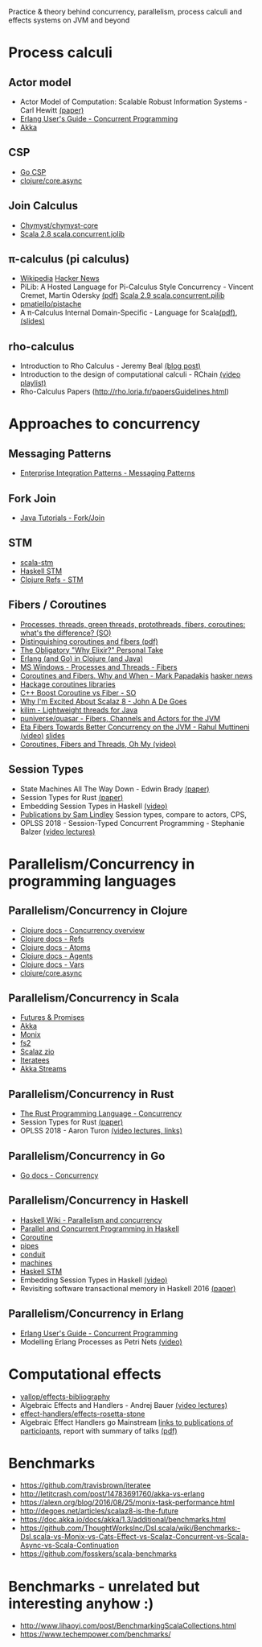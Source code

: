 Practice & theory behind concurrency, parallelism, process calculi and effects systems on JVM and beyond



# Process calculi

## Actor model
* Actor Model of Computation: Scalable Robust Information Systems - Carl Hewitt [(paper)](https://arxiv.org/abs/1008.1459)
* [Erlang User's Guide - Concurrent Programming](http://erlang.org/doc/getting_started/conc_prog.html)
* [Akka](https://akka.io/)

## CSP
* [Go CSP](https://godoc.org/github.com/thomas11/csp)
* [clojure/core.async](https://github.com/clojure/core.async)

## Join Calculus
* [Chymyst/chymyst-core](https://github.com/Chymyst/chymyst-core)
* [Scala 2.8 scala.concurrent.jolib](https://github.com/scala/legacy-svn-scala/blob/2.8.x-opening/src/library/scala/concurrent/jolib.scala)

## π-calculus (pi calculus)
* [Wikipedia](https://en.wikipedia.org/wiki/%CE%A0-calculus) [Hacker News](https://news.ycombinator.com/item?id=6908837)
* PiLib: A Hosted Language for Pi-Calculus Style
Concurrency - Vincent Cremet, Martin Odersky [(pdf)](http://lampwww.epfl.ch/~cremet/publications/pilib.pdf) [Scala 2.9 scala.concurrent.pilib](https://github.com/scala/legacy-svn-scala/blob/2.9.x-opening/src/library/scala/concurrent/pilib.scala)
* [pmatiello/pistache](https://github.com/pmatiello/pistache)
* A π-Calculus Internal Domain-Specific - Language for Scala[(pdf)](https://www.ime.usp.br/~cef/mac499-10/monografias/pedromatiello/pistache-monograph/monograph.pdf), [(slides)](https://www.slideshare.net/pmatiello/pistache-sbmf)

## rho-calculus
* Introduction to Rho Calculus -  Jeremy Beal [(blog post)](https://blog.rchain.coop/blog/2018/07/17/intro-rho-calc/)
* Introduction to the design of computational calculi - RChain [(video playlist)](https://www.youtube.com/watch?v=50z-TP0_HEA&list=PLf2bbiic5ZjD3q67melAFj8UWUFZy4PKP)
* Rho-Calculus Papers (http://rho.loria.fr/papersGuidelines.html)



# Approaches to concurrency

## Messaging Patterns
* [Enterprise Integration Patterns - Messaging Patterns](https://www.enterpriseintegrationpatterns.com/patterns/messaging/index.html)

## Fork Join
* [Java Tutorials - Fork/Join](https://docs.oracle.com/javase/tutorial/essential/concurrency/forkjoin.html)

## STM
* [scala-stm](https://nbronson.github.io/scala-stm/)
* [Haskell STM](http://hackage.haskell.org/package/stm)
* [Clojure Refs - STM](https://clojure.org/reference/refs)

## Fibers / Coroutines
* [Processes, threads, green threads, protothreads, fibers, coroutines: what's the difference? (SO)](https://stackoverflow.com/questions/3324643/processes-threads-green-threads-protothreads-fibers-coroutines-whats-the)
* [Distinguishing coroutines and fibers (pdf)](http://www.open-std.org/jtc1/sc22/wg21/docs/papers/2014/n4024.pdf)
* [The Obligatory "Why Elixir?" Personal Take](http://www.akitaonrails.com/2015/12/01/the-obligatory-why-elixir-personal-take#coroutines)
* [Erlang (and Go) in Clojure (and Java)](http://blog.paralleluniverse.co/2013/05/02/quasar-pulsar/)
* [MS Windows - Processes and Threads - Fibers](https://docs.microsoft.com/en-gb/windows/desktop/ProcThread/fibers)
* [Coroutines and Fibers. Why and When - Mark Papadakis](https://medium.com/software-development-2/coroutines-and-fibers-why-and-when-5798f08464fd) [hasker news](https://news.ycombinator.com/item?id=10908147)
* [Hackage coroutines libraries](http://hackage.haskell.org/packages/search?terms=coroutines)
* [C++ Boost Coroutine vs Fiber - SO](https://stackoverflow.com/questions/44521178/what-is-the-difference-between-coroutine-coroutine2-and-fiber)
* [Why I'm Excited About Scalaz 8 - John A De Goes](http://degoes.net/articles/scalaz8-is-the-future)
* [kilim - Lightweight threads for Java](https://github.com/kilim/kilim)
* [puniverse/quasar - Fibers, Channels and Actors for the JVM](https://github.com/puniverse/quasar)
* [Eta Fibers Towards Better Concurrency on the JVM - Rahul Muttineni (video)](https://www.youtube.com/watch?v=ZuJg2cfmSmw) [slides](https://rahulmutt.github.io/slides/fuconf17-eta-fibers/slides.html#1)
* [Coroutines, Fibers and Threads, Oh My (video)](https://www.youtube.com/watch?v=S6JpbmeuzNg)

## Session Types
* State Machines All The Way Down - Edwin Brady [(paper)](https://www.idris-lang.org/drafts/sms.pdf)
* Session Types for Rust [(paper)](http://munksgaard.me/papers/laumann-munksgaard-larsen.pdf)
* Embedding Session Types in Haskell [(video)](https://www.youtube.com/watch?v=rweCcOTfgWs)
* [Publications by Sam Lindley](http://homepages.inf.ed.ac.uk/slindley/) Session types, compare to actors, CPS,
* OPLSS 2018 - Session-Typed Concurrent Programming - Stephanie Balzer [(video lectures)](https://www.cs.uoregon.edu/research/summerschool/summer18/topics.php#Balzer)

# Parallelism/Concurrency in programming languages

## Parallelism/Concurrency in Clojure
* [Clojure docs - Concurrency overview](https://clojure.org/about/concurrent_programming)
* [Clojure docs - Refs](https://clojure.org/reference/refs)
* [Clojure docs - Atoms](https://clojure.org/reference/atoms)
* [Clojure docs - Agents](https://clojure.org/reference/agents)
* [Clojure docs - Vars](https://clojure.org/reference/vars)
* [clojure/core.async](https://github.com/clojure/core.async)

## Parallelism/Concurrency in Scala
* [Futures & Promises](https://docs.scala-lang.org/overviews/core/futures.html)
* [Akka](https://akka.io/)
* [Monix](https://monix.io/)
* [fs2](https://fs2.io/)
* [Scalaz zio](https://github.com/scalaz/scalaz-zio)
* [Iteratees](https://github.com/travisbrown/iteratee)
* [Akka Streams](https://doc.akka.io/docs/akka/current/stream/index.html)

## Parallelism/Concurrency in Rust
* [The Rust Programming Language - Concurrency](https://doc.rust-lang.org/book/ch16-00-concurrency.html)
* Session Types for Rust [(paper)](http://munksgaard.me/papers/laumann-munksgaard-larsen.pdf)
* OPLSS 2018 - Aaron Turon [(video lectures, links)](https://www.cs.uoregon.edu/research/summerschool/summer18/topics.php#Turon)

## Parallelism/Concurrency in Go
* [Go docs - Concurrency](https://golang.org/doc/effective_go.html#concurrency)

## Parallelism/Concurrency in Haskell
* [Haskell Wiki - Parallelism and concurrency](https://wiki.haskell.org/Research_papers/Parallelism_and_concurrency)
* [Parallel and Concurrent Programming in Haskell](https://simonmar.github.io/pages/pcph.html)
* [Coroutine](http://hackage.haskell.org/package/Coroutine)
* [pipes](http://hackage.haskell.org/package/pipes)
* [conduit](http://hackage.haskell.org/package/conduit)
* [machines](http://hackage.haskell.org/package/machines)
* [Haskell STM](http://hackage.haskell.org/package/stm)
* Embedding Session Types in Haskell [(video)](https://www.youtube.com/watch?v=rweCcOTfgWs)
* Revisiting software transactional memory in Haskell 2016 [(paper)](https://dl.acm.org/citation.cfm?id=2976020)

## Parallelism/Concurrency in Erlang
* [Erlang User's Guide - Concurrent Programming](http://erlang.org/doc/getting_started/conc_prog.html)
* Modelling Erlang Processes as Petri Nets [(video)](https://www.youtube.com/watch?v=Gzl5dBNxD6Q)


# Computational effects
* [yallop/effects-bibliography](https://github.com/yallop/effects-bibliography)
* Algebraic Effects and Handlers - Andrej Bauer [(video lectures)](https://www.cs.uoregon.edu/research/summerschool/summer18/topics.php#Bauer)
* [effect-handlers/effects-rosetta-stone](https://github.com/effect-handlers/effects-rosetta-stone)
* Algebraic Effect Handlers go Mainstream [links to publications of participants](https://www.dagstuhl.de/program/calendar/partlist/?semnr=18172&SUOG), report with summary of talks [(pdf)](http://drops.dagstuhl.de/opus/volltexte/2018/9762/pdf/dagrep_v008_i004_p104_18172.pdf)



# Benchmarks
* https://github.com/travisbrown/iteratee
* http://letitcrash.com/post/14783691760/akka-vs-erlang
* https://alexn.org/blog/2016/08/25/monix-task-performance.html
* http://degoes.net/articles/scalaz8-is-the-future
* https://doc.akka.io/docs/akka/1.3/additional/benchmarks.html
* https://github.com/ThoughtWorksInc/Dsl.scala/wiki/Benchmarks:-Dsl.scala-vs-Monix-vs-Cats-Effect-vs-Scalaz-Concurrent-vs-Scala-Async-vs-Scala-Continuation
* https://github.com/fosskers/scala-benchmarks



# Benchmarks - unrelated but interesting anyhow :)
* http://www.lihaoyi.com/post/BenchmarkingScalaCollections.html
* https://www.techempower.com/benchmarks/
